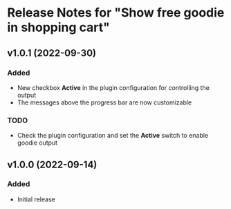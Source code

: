 # Release Notes for "Show free goodie in shopping cart"

## v1.0.1 (2022-09-30)

### Added
- New checkbox **Active** in the plugin configuration for controlling the output
- The messages above the progress bar are now customizable

### TODO
- Check the plugin configuration and set the **Active** switch to enable goodie output

## v1.0.0 (2022-09-14)

### Added
- Initial release
